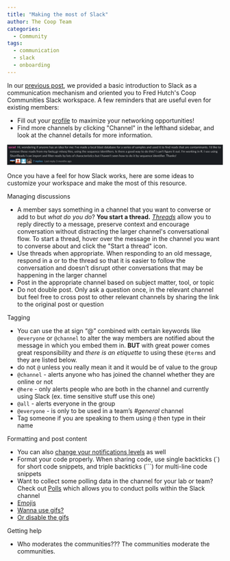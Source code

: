 ```yaml
---
title: "Making the most of Slack"
author: The Coop Team
categories:
  - Community
tags:
  - communication
  - slack
  - onboarding
---
```


In our [previous post](_posts/slack-new.md), we provided a basic introduction to Slack as a communication mechanism and oriented you to Fred Hutch's Coop Communities Slack workspace. A few reminders that are useful even for existing members:
- Fill out your [profile](https://slack.com/help/articles/204092246-Edit-your-profile) to maximize your networking opportunities!
- Find more channels by clicking "Channel" in the lefthand sidebar, and look at the channel details for more information.

![slack-convo](/assets/slack-discussions/2020-01-08-13-10-33.png)

Once you have a feel for how Slack works, here are some ideas to customize your workspace and make the most of this resource.

Managing discussions
- A member says something in a channel that you want to converse or add to but _what do you do_? **You start a thread.** [_Threads_](https://slack.com/help/articles/115000769927-Use-threads-to-organize-discussions-) allow you to reply directly to a message, preserve context and encourage conversation without distracting the larger channel's conversational flow. To start a thread, hover over the message in the channel you want to converse about and click the "Start a thread" icon.
- Use threads when appropriate. When responding to an old message, respond in a or to the thread so that it is easier to follow the conversation and doesn’t disrupt other conversations that may be happening in the larger channel
- Post in the appropriate channel based on subject matter, tool, or topic
- Do not double post. Only ask a question once, in the relevant channel but feel free to cross post to other relevant channels by sharing the link to the original post or question

Tagging
- You can use the at sign “@” combined with certain keywords like `@everyone` or `@channel` to alter the way members are notified about the message in which you embed them in. **BUT** with great power comes great responsibility and _there is an etiquette_ to using these `@terms` and they are listed below.
- do not `@` unless you really mean it and it would be of value to the group
- `@channel` - alerts anyone who has joined the channel whether they are online or not
- `@here` - only alerts people who are both in the channel and currently using Slack (ex. time sensitive stuff use this one)
- `@all` - alerts everyone in the group
- `@everyone` - is only to be used in a team’s _#general_ channel
- Tag someone if you are speaking to them using `@` then type in their name

Formatting and post content
- You can also [change your notifications levels](https://slack.com/help/articles/201355156-guide-to-desktop-notifications) as well
- Format your code properly. When sharing code, use single backticks (`) for short code snippets, and triple backticks (```) for multi-line code snippets
- Want to collect some polling data in the channel for your lab or team? Check out [Polls](https://simplepoll.rocks/faq/) which allows you to conduct polls within the Slack channel
- [Emojis](https://slack.com/help/articles/202931348-use-emoji-and-emoticons)
- [Wanna use gifs?](https://slack.com/help/articles/204714258-giphy-for-slack)
- [Or disable the gifs](https://slack.com/help/articles/228023907-Manage-animated-images-and-emoji)

Getting help
- Who moderates the communities??? The communities moderate the communities.
